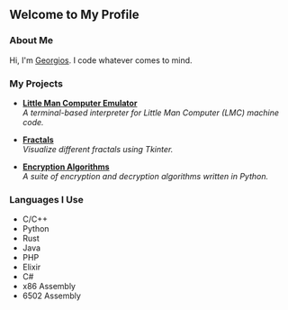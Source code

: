 ## Welcome to My Profile

### About Me
Hi, I'm [Georgios](https://vatsis.ca). I code whatever comes to mind.

### My Projects
- [**Little Man Computer Emulator**](https://github.com/Sistav/LittleManComputerEmulator)  
  *A terminal-based interpreter for Little Man Computer (LMC) machine code.*

- [**Fractals**](https://github.com/Sistav/Fractals)  
  *Visualize different fractals using Tkinter.*

- [**Encryption Algorithms**](https://github.com/Sistav/Encryption-Algorithms)  
  *A suite of encryption and decryption algorithms written in Python.*

### Languages I Use
- C/C++
- Python
- Rust
- Java
- PHP
- Elixir
- C#
- x86 Assembly
- 6502 Assembly
